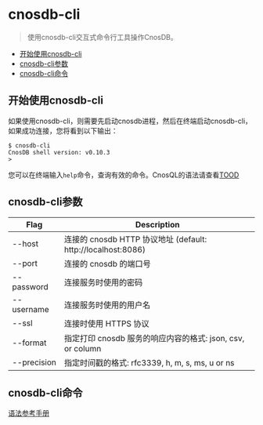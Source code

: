 # cnosdb-cli

> 使用cnosdb-cli交互式命令行工具操作CnosDB。

- [开始使用cnosdb-cli](#开始cnosdb-cli)
- [cnosdb-cli参数](#cnosdb-cli参数)
- [cnosdb-cli命令](#cnosdb-cli命令)

## 开始使用cnosdb-cli

如果使用cnosdb-cli，则需要先启动cnosdb进程，然后在终端启动cnosdb-cli，如果成功连接，您将看到以下输出：

```
$ cnosdb-cli
CnosDB shell version: v0.10.3
>
```

您可以在终端输入`help`命令，查询有效的命令。CnosQL的语法请查看[TOOD]()

## cnosdb-cli参数
|Flag	|Description|
|-------|-----------|
|--host	|连接的 cnosdb HTTP 协议地址 (default: http://localhost:8086)|
|--port	|连接的 cnosdb 的端口号|
|--password	|连接服务时使用的密码|
|--username	|连接服务时使用的用户名|
|--ssl	|连接时使用 HTTPS 协议|
|--format	|指定打印 cnosdb 服务的响应内容的格式: json, csv, or column|
|--precision	|指定时间戳的格式: rfc3339, h, m, s, ms, u or ns|

## cnosdb-cli命令
[语法参考手册](../cnosql/index.md)